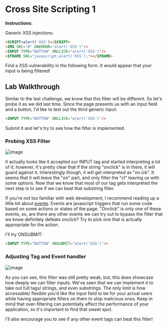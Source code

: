 # Cross Site Scripting 1

**Instructions:**

Generic XSS injections:
```HTML
<SCRIPT>alert('XSS')</SCRIPT>
<IMG SRC="#" ONERROR="alert('XSS')"/>
<INPUT TYPE="BUTTON" ONCLICK="alert('XSS')"/>
<IFRAME SRC="javascript:alert('XSS');"></IFRAME>
```

Find a XSS vulnerability in the following form. It would appear that your input is being filtered!

## Lab Walkthrough

Similar to the last challenge, we know that this filter will be different. So let's probe it as we did last time. Since the page presents us with an input field and a button, I'd like to test out the third generic input:
```HTML
<INPUT TYPE="BUTTON" ONCLICK="alert('XSS')"/>
```

Submit it and let's try to see how the filter is implemented.

### Probing XSS Filter
![image](https://user-images.githubusercontent.com/66766340/147013707-b8a9450f-c063-44a0-8091-ecf965df10f3.png)

It actually looks like it accepted our INPUT tag and started interpreting a lot of it; however, it's pretty clear that if the string "onclick" is in there, it will guard against it. Interestingly though, it will get interpreted as "on.ick". It seems that it will leave the "on" part, and only filter the "cl" leaving us with some options. Now that we know that most of our tag gets interpreted the next step is to see if we can beat that substring filter. 

If you're not too familiar with web development, I recommend reading up a little bit about [events]. Events are javascript triggers that run some code based on some actions or states of the page. "Onclick" is only one of these events, so, are there any other events we can try out to bypass the filter that we know definitely defeats onclick? Try to pick one that is actually appropriate for the action.

I'll try ONSUBMIT:
```HTML
<INPUT TYPE="BUTTON" ONSUBMIT="alert('XSS')"/>
```

### Adjusting Tag and Event handler
![image](https://user-images.githubusercontent.com/66766340/147014123-ba77b33a-c4c5-4211-b98c-1cd28587b295.png)

As you can see, this filter was still pretty weak; but, this does showcase how deeply we can filter inputs. We've seen that we can implement it to take out full tags/ strings, and even substrings. The only limit is how accessable/ flexible you'd like the input field to be for your actual users while having appropriate filters on them to stop malicious ones. Keep in mind that over-filtering can potentially affect the performance of your application, so it's important to find that sweet spot.

I'll also encourage you to see if any other event tags can beat this filter!

[events]: https://www.w3schools.com/js/js_events.asp
